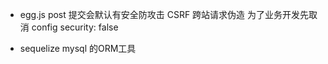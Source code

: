 - egg.js post 提交会默认有安全防攻击
  CSRF 跨站请求伪造
  为了业务开发先取消  config security: false

- sequelize mysql 的ORM工具